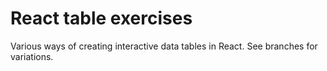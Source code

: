 # React table exercises

Various ways of creating interactive data tables in React. See branches for variations.